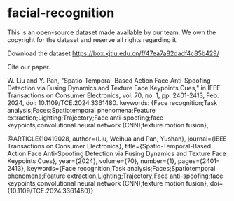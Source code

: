 # facial-recognition
This is an open-source dataset made available by our team. We own the copyright for the dataset and reserve all rights regarding it.

Download the dataset https://box.xjtlu.edu.cn/f/47ea7a82dadf4c85b429/

Cite our paper.

W. Liu and Y. Pan, "Spatio-Temporal-Based Action Face Anti-Spoofing Detection via Fusing Dynamics and Texture Face Keypoints Cues," in IEEE Transactions on Consumer Electronics, vol. 70, no. 1, pp. 2401-2413, Feb. 2024, doi: 10.1109/TCE.2024.3361480.
keywords: {Face recognition;Task analysis;Faces;Spatiotemporal phenomena;Feature extraction;Lighting;Trajectory;Face anti-spoofing;face keypoints;convolutional neural network (CNN);texture motion fusion},

@ARTICLE{10419028,
  author={Liu, Weihua and Pan, Yushan},
  journal={IEEE Transactions on Consumer Electronics}, 
  title={Spatio-Temporal-Based Action Face Anti-Spoofing Detection via Fusing Dynamics and Texture Face Keypoints Cues}, 
  year={2024},
  volume={70},
  number={1},
  pages={2401-2413},
  keywords={Face recognition;Task analysis;Faces;Spatiotemporal phenomena;Feature extraction;Lighting;Trajectory;Face anti-spoofing;face keypoints;convolutional neural network (CNN);texture motion fusion},
  doi={10.1109/TCE.2024.3361480}}



